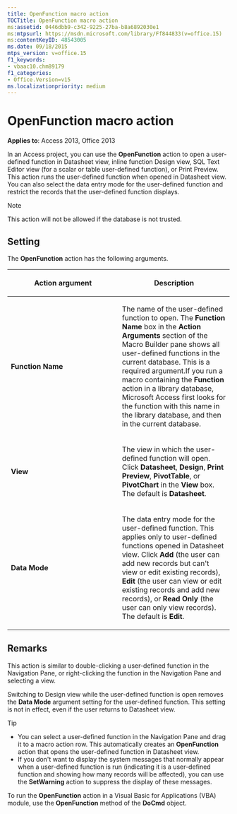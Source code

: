 ```yaml
---
title: OpenFunction macro action
TOCTitle: OpenFunction macro action
ms:assetid: 0446dbb9-c342-9225-27ba-b8a6892030e1
ms:mtpsurl: https://msdn.microsoft.com/library/Ff844833(v=office.15)
ms:contentKeyID: 48543005
ms.date: 09/18/2015
mtps_version: v=office.15
f1_keywords:
- vbaac10.chm89179
f1_categories:
- Office.Version=v15
ms.localizationpriority: medium
---
```


# OpenFunction macro action

**Applies to**: Access 2013, Office 2013

In an Access project, you can use the **OpenFunction** action to open a user-defined function in Datasheet view, inline function Design view, SQL Text Editor view (for a scalar or table user-defined function), or Print Preview. This action runs the user-defined function when opened in Datasheet view. You can also select the data entry mode for the user-defined function and restrict the records that the user-defined function displays.

> [!NOTE]
> This action will not be allowed if the database is not trusted. 

## Setting

The **OpenFunction** action has the following arguments.

<table>
<colgroup>
<col style="width: 50%" />
<col style="width: 50%" />
</colgroup>
<thead>
<tr class="header">
<th><p>Action argument</p></th>
<th><p>Description</p></th>
</tr>
</thead>
<tbody>
<tr class="odd">
<td><p><strong>Function Name</strong></p></td>
<td><p>The name of the user-defined function to open. The <strong>Function Name</strong> box in the <strong>Action Arguments</strong> section of the Macro Builder pane shows all user-defined functions in the current database. This is a required argument.If you run a macro containing the <strong>Function</strong> action in a library database, Microsoft Access first looks for the function with this name in the library database, and then in the current database.</p></td>
</tr>
<tr class="even">
<td><p><strong>View</strong></p></td>
<td><p>The view in which the user-defined function will open. Click <strong>Datasheet</strong>, <strong>Design</strong>, <strong>Print Preview</strong>, <strong>PivotTable</strong>, or <strong>PivotChart</strong> in the <strong>View</strong> box. The default is <strong>Datasheet</strong>.</p></td>
</tr>
<tr class="odd">
<td><p><strong>Data Mode</strong></p></td>
<td><p>The data entry mode for the user-defined function. This applies only to user-defined functions opened in Datasheet view. Click <strong>Add</strong> (the user can add new records but can't view or edit existing records), <strong>Edit</strong> (the user can view or edit existing records and add new records), or <strong>Read Only</strong> (the user can only view records). The default is <strong>Edit</strong>.</p></td>
</tr>
</tbody>
</table>


## Remarks

This action is similar to double-clicking a user-defined function in the Navigation Pane, or right-clicking the function in the Navigation Pane and selecting a view.

Switching to Design view while the user-defined function is open removes the **Data Mode** argument setting for the user-defined function. This setting is not in effect, even if the user returns to Datasheet view.

> [!TIP]
> - You can select a user-defined function in the Navigation Pane and drag it to a macro action row. This automatically creates an **OpenFunction** action that opens the user-defined function in Datasheet view.
> - If you don't want to display the system messages that normally appear when a user-defined function is run (indicating it is a user-defined function and showing how many records will be affected), you can use the **SetWarning** action to suppress the display of these messages.

To run the **OpenFunction** action in a Visual Basic for Applications (VBA) module, use the **OpenFunction** method of the **DoCmd** object.

